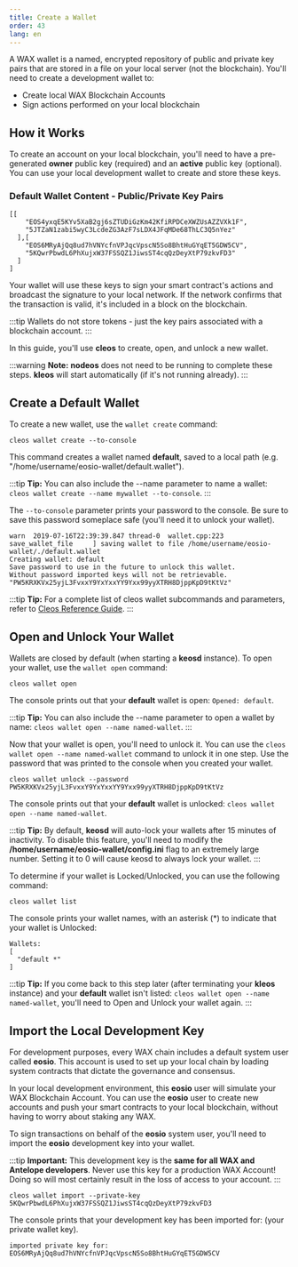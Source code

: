 ```yaml
---
title: Create a Wallet
order: 43
lang: en
---
```


A WAX wallet is a named, encrypted repository of public and private key pairs that are stored in a file on your local server (not the blockchain). You'll need to create a development wallet to:

- Create local WAX Blockchain Accounts
- Sign actions performed on your local blockchain

## How it Works

To create an account on your local blockchain, you'll need to have a pre-generated **owner** public key (required) and an **active** public key (optional). You can use your local development wallet to create and store these keys. 

### Default Wallet Content - Public/Private Key Pairs
```shell
[[
    "EOS4yxqE5KYv5XaB2gj6sZTUDiGzKm42KfiRPDCeXWZUsAZZVXk1F",
    "5JTZaN1zabi5wyC3LcdeZG3AzF7sLDX4JFqMDe68ThLC3Q5nYez"
  ],[
    "EOS6MRyAjQq8ud7hVNYcfnVPJqcVpscN5So8BhtHuGYqET5GDW5CV",
    "5KQwrPbwdL6PhXujxW37FSSQZ1JiwsST4cqQzDeyXtP79zkvFD3"
  ]
]
```

Your wallet will use these keys to sign your smart contract's actions and broadcast the signature to your local network. If the network confirms that the transaction is valid, it's included in a block on the blockchain. 

:::tip
Wallets do not store tokens - just the key pairs associated with a blockchain account. 
:::

In this guide, you'll use **cleos** to create, open, and unlock a new wallet.

:::warning
<strong>Note:</strong> <strong>nodeos</strong> does not need to be running to complete these steps. **kleos** will start automatically (if it's not running already).
:::


## Create a Default Wallet

To create a new wallet, use the `wallet create` command:

```shell
cleos wallet create --to-console
```

This command creates a wallet named **default**, saved to a local path (e.g. "/home/username/eosio-wallet/default.wallet"). 

:::tip
<strong>Tip:</strong> You can also include the --name parameter to name a wallet: `cleos wallet create --name mywallet --to-console`.
:::

The `--to-console` parameter prints your password to the console. Be sure to save this password someplace safe (you'll need it to unlock your wallet).

```shell
warn  2019-07-16T22:39:39.847 thread-0  wallet.cpp:223                save_wallet_file     ] saving wallet to file /home/username/eosio-wallet/./default.wallet
Creating wallet: default
Save password to use in the future to unlock this wallet.
Without password imported keys will not be retrievable.
"PW5KRXKVx25yjL3FvxxY9YxYxxYY9Yxx99yyXTRH8DjppKpD9tKtVz"
```

:::tip
<strong>Tip:</strong> For a complete list of cleos wallet subcommands and parameters, refer to <a href="https://docs.eosnetwork.com/leap/latest/cleos/command-reference/wallet/" target="_blank">Cleos Reference Guide</a>.
:::

## Open and Unlock Your Wallet

Wallets are closed by default (when starting a **keosd** instance). To open your wallet, use the `wallet open` command:

```shell
cleos wallet open
```

The console prints out that your **default** wallet is open: `Opened: default`.

:::tip
<strong>Tip:</strong> You can also include the --name parameter to open a wallet by name: `cleos wallet open --name named-wallet`.
:::

Now that your wallet is open, you'll need to unlock it. You can use the `cleos wallet open --name named-wallet` command to unlock it in one step. Use the password that was printed to the console when you created your wallet.

```shell
cleos wallet unlock --password PW5KRXKVx25yjL3FvxxY9YxYxxYY9Yxx99yyXTRH8DjppKpD9tKtVz
```

The console prints out that your **default** wallet is unlocked: `cleos wallet open --name named-wallet`.

:::tip
<strong>Tip:</strong> By default, **keosd** will auto-lock your wallets after 15 minutes of inactivity. To disable this feature, you'll need to modify the **/home/username/eosio-wallet/config.ini** flag to an extremely large number. Setting it to 0 will cause keosd to always lock your wallet.
:::


To determine if your wallet is Locked/Unlocked, you can use the following command:

```shell
cleos wallet list
```

The console prints your wallet names, with an asterisk (*) to indicate that your wallet is Unlocked:

```shell
Wallets:
[
  "default *"
]
```

:::tip
<strong>Tip:</strong> If you come back to this step later (after terminating your **kleos** instance) and your **default** wallet isn't listed: `cleos wallet open --name named-wallet`, you'll need to Open and Unlock your wallet again.
:::


## Import the Local Development Key

For development purposes, every WAX chain includes a default system user called **eosio**. This account is used to set up your local chain by loading system contracts that dictate the governance and consensus. 

In your local development environment, this **eosio** user will simulate your WAX Blockchain Account. You can use the **eosio** user to create new accounts and push your smart contracts to your local blockchain, without having to worry about staking any WAX. 

To sign transactions on behalf of the **eosio** system user, you'll need to import the **eosio** development key into your wallet. 

:::tip
<strong>Important:</strong> This development key is the **same for all WAX and Antelope developers**. Never use this key for a production WAX Account! Doing so will most certainly result in the loss of access to your account.
:::


```shell
cleos wallet import --private-key 5KQwrPbwdL6PhXujxW37FSSQZ1JiwsST4cqQzDeyXtP79zkvFD3
```

The console prints that your development key has been imported for: (your private wallet key).

```shell
imported private key for: EOS6MRyAjQq8ud7hVNYcfnVPJqcVpscN5So8BhtHuGYqET5GDW5CV
```
